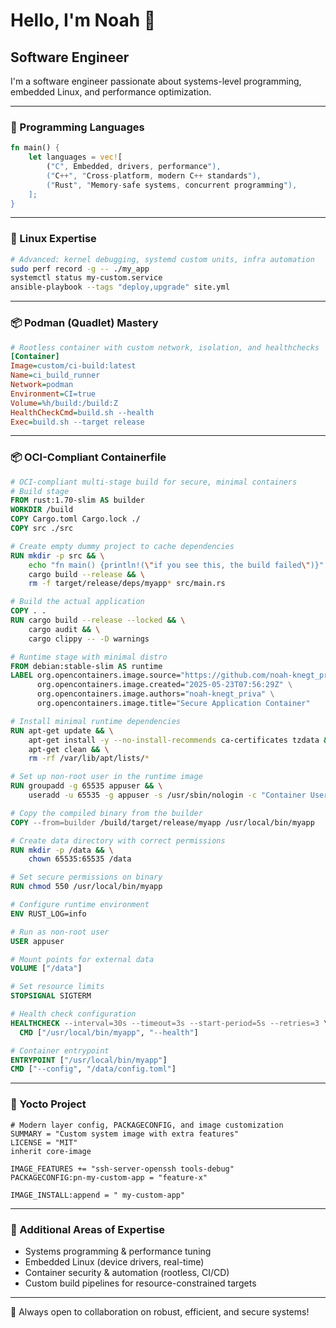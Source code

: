 # Hello, I'm Noah 👋

## Software Engineer

I'm a software engineer passionate about systems-level programming, embedded Linux, and performance optimization.

---

### 🦀 Programming Languages

```rust
fn main() {
    let languages = vec![
        ("C", Embedded, drivers, performance"),
        ("C++", "Cross-platform, modern C++ standards"),
        ("Rust", "Memory-safe systems, concurrent programming"),
    ];
}

```

---

### 🐧 Linux Expertise

```bash
# Advanced: kernel debugging, systemd custom units, infra automation
sudo perf record -g -- ./my_app
systemctl status my-custom.service
ansible-playbook --tags "deploy,upgrade" site.yml
```

---

### 📦 Podman (Quadlet) Mastery

```ini
# Rootless container with custom network, isolation, and healthchecks
[Container]
Image=custom/ci-build:latest
Name=ci_build_runner
Network=podman
Environment=CI=true
Volume=%h/build:/build:Z
HealthCheckCmd=build.sh --health
Exec=build.sh --target release
```

---

### 📦 OCI-Compliant Containerfile

```dockerfile
# OCI-compliant multi-stage build for secure, minimal containers
# Build stage
FROM rust:1.70-slim AS builder
WORKDIR /build
COPY Cargo.toml Cargo.lock ./
COPY src ./src

# Create empty dummy project to cache dependencies
RUN mkdir -p src && \
    echo "fn main() {println!(\"if you see this, the build failed\")}" > src/main.rs && \
    cargo build --release && \
    rm -f target/release/deps/myapp* src/main.rs

# Build the actual application
COPY . .
RUN cargo build --release --locked && \
    cargo audit && \
    cargo clippy -- -D warnings

# Runtime stage with minimal distro
FROM debian:stable-slim AS runtime
LABEL org.opencontainers.image.source="https://github.com/noah-knegt_priva/repo" \
      org.opencontainers.image.created="2025-05-23T07:56:29Z" \
      org.opencontainers.image.authors="noah-knegt_priva" \
      org.opencontainers.image.title="Secure Application Container"

# Install minimal runtime dependencies
RUN apt-get update && \
    apt-get install -y --no-install-recommends ca-certificates tzdata && \
    apt-get clean && \
    rm -rf /var/lib/apt/lists/*

# Set up non-root user in the runtime image
RUN groupadd -g 65535 appuser && \
    useradd -u 65535 -g appuser -s /usr/sbin/nologin -c "Container User" appuser

# Copy the compiled binary from the builder
COPY --from=builder /build/target/release/myapp /usr/local/bin/myapp

# Create data directory with correct permissions
RUN mkdir -p /data && \
    chown 65535:65535 /data

# Set secure permissions on binary
RUN chmod 550 /usr/local/bin/myapp

# Configure runtime environment
ENV RUST_LOG=info

# Run as non-root user
USER appuser

# Mount points for external data
VOLUME ["/data"]

# Set resource limits
STOPSIGNAL SIGTERM

# Health check configuration
HEALTHCHECK --interval=30s --timeout=3s --start-period=5s --retries=3 \
  CMD ["/usr/local/bin/myapp", "--health"]

# Container entrypoint
ENTRYPOINT ["/usr/local/bin/myapp"]
CMD ["--config", "/data/config.toml"]
```

---

### 🧩 Yocto Project

```bitbake
# Modern layer config, PACKAGECONFIG, and image customization
SUMMARY = "Custom system image with extra features"
LICENSE = "MIT"
inherit core-image

IMAGE_FEATURES += "ssh-server-openssh tools-debug"
PACKAGECONFIG:pn-my-custom-app = "feature-x"

IMAGE_INSTALL:append = " my-custom-app"
```

---

### 🧰 Additional Areas of Expertise

- Systems programming & performance tuning
- Embedded Linux (device drivers, real-time)
- Container security & automation (rootless, CI/CD)
- Custom build pipelines for resource-constrained targets

---

💬 Always open to collaboration on robust, efficient, and secure systems!
